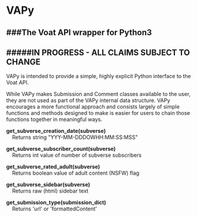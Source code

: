 # VAPy
###The Voat API wrapper for Python3  
---  
#####IN PROGRESS - ALL CLAIMS SUBJECT TO CHANGE
---  



VAPy is intended to provide a simple, highly explicit Python interface to the Voat API.  

While VAPy makes Submission and Comment classes available to the user, they are not used as part of the VAPy internal data structure. VAPy encourages a more functional approach and consists largely of simple functions and methods designed to make is easier for users to chain those functions together in meaningful ways.


**get_subverse_creation_date(**subverse**)**  
&nbsp;&nbsp;&nbsp;&nbsp;Returns string "YYY-MM-DDDOWHH:MM:SS:MSS"  

**get_subverse_subscriber_count(**subverse**)**  
&nbsp;&nbsp;&nbsp;&nbsp;Returns int value of number of subverse subscribers

**get_subverse_rated_adult(**subverse**)**  
&nbsp;&nbsp;&nbsp;&nbsp;Returns boolean value of adult content (NSFW) flag

**get_subverse_sidebar(**subverse**)**  
&nbsp;&nbsp;&nbsp;&nbsp;Returns raw (html) sidebar text

**get_submission_type(**submission_dict**)**  
&nbsp;&nbsp;&nbsp;&nbsp;Returns 'url' or 'formattedContent'